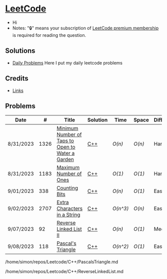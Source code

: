 # [LeetCode](https://leetcode.com/problemset/all/)

* Hi
* Notes: "🔒" means your subscription of [LeetCode premium membership](https://leetcode.com/subscribe/) is required for reading the question.

## Solutions
- [Daily Problems](./dailies.md) Here I put my daily leetcode problems

## Credits

* [Links](./credits.md)

## Problems
| Date| # | Title           |  Solution       |  Time           | Space           | Difficulty    | Tag          | Note|
|-----|---|---------------- | --------------- | --------------- | --------------- | ------------- |--------------|-----|
8/31/2023|1326 | [Minimum Number of Taps to Open to Water a Garden](https://leetcode.com/problems/minimum-number-of-taps-to-open-to-water-a-garden/) | [C++](./C++/MinimumNumberofTapstoOpentoWateraGarden.md)| _O(n)_       | _O(n)_          | Hard         ||Dynamic Programming, Array, Greedy|
8/31/2023|1183 | [Maximum Number of Ones](https://leetcode.com/problems/maximum-number-of-ones/) | [C++](./C++/MaximumNumberofOnes.md)| _O(1)_       | _O(1)_          | Hard         |🔒|Greedy|
9/01/2023|338 | [Counting Bits](https://leetcode.com/problems/counting-bits/description/?envType=daily-question&envId=2023-09-01) | [C++](./C++/CountingBits.md)| _O(n)_       | _O(1)_          | Easy         ||DP, Bit Manipulation|
9/02/2023|2707 | [Extra Characters in a String](https://leetcode.com/problems/extra-characters-in-a-string/?envType=daily-question&envId=2023-09-02) | [C++](./C++/ExtraCharactersInaString.md)| _O(n^3)_       | _O(n)_          | Easy         ||DP|
9/07/2023|92 | [Reverse Linked List II](https://leetcode.com/problems/reverse-linked-list-ii/description/?envType=daily-question&envId=2023-09-07) | [C++](./C++/ReverseLinkedList.md)| _O(n)_       | _O(1)_          | Medium         ||Linked List|
9/08/2023|118 | [Pascal's Triangle](https://leetcode.com/problems/pascals-triangle/?envType=daily-question&envId=2023-09-08) | [C++](./C++/PascalsTriangle.md)| _O(n^2)_       | _O(1)_          | Easy        ||DP|
/home/simon/repos/Leetcode/C++/PascalsTriangle.md

/home/simon/repos/Leetcode/C++/ReverseLinkedList.md